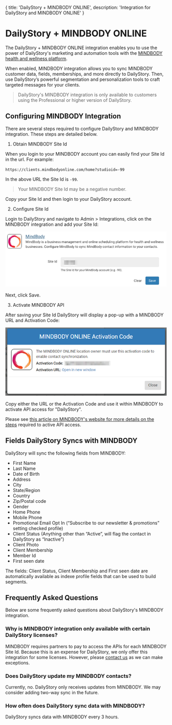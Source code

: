 {
	title: 'DailyStory + MINDBODY ONLINE',
	description: 'Integration for DailyStory and MINDBODY ONLINE'
}
# DailyStory + MINDBODY ONLINE
The DailyStory + MINDBODY ONLINE integration enables you to use the power of DailyStory's marketing and automation tools with the [MINDBODY health and wellness platform](https://www.dailystory.com/mindbody-integration/).

When enabled, MINDBODY integration allows you to sync MINDBODY customer data, fields, memberships, and more directly to DailyStory. Then, use DailyStory’s powerful segmentation and personalization tools to craft targeted messages for your clients.
	
> DailyStory's MINDBODY integration is only available to customers using the Professional or higher version of DailyStory.

## Configuring MINDBODY Integration
There are several steps required to configure DailyStory and MINDBODY integration. These steps are detailed below.

<ol class="step"><li value="1">Obtain MINDBODY Site Id</li></ol>
When you login to your MINDBODY account you can easily find your Site Id in the url. For example:

`https://clients.mindbodyonline.com/home?studioid=-99	`

In the above URL the Site Id is `-99`.

> Your MINDBODY Site Id may be a negative number.

Copy your Site Id and then login to your DailyStory account.

<ol class="step"><li value="2">Configure Site Id</li></ol>
Login to DailyStory and navigate to Admin > Integrations, click on the MINDBODY integration and add your Site Id:

![DailyStory + MINDBODY](/articles/integrations/mindbody-01.png "DailyStory + MINDBODY")

Next, click Save.

<ol class="step"><li value="3">Activate MINDBODY API</li></ol>
After saving your Site Id DailyStory will display a pop-up with a MINDBODY URL and Activation Code:
	
![DailyStory + MINDBODY Activation](/articles/integrations/mindbody-02.png "DailyStory + MINDBODY Activation")

Copy either the URL or the Activation Code and use it within MINDBODY to activate API access for "DailyStory". 

Please see [this article on MINDBODY's website for more details on the steps](https://support.mindbodyonline.com/s/article/Setting-up-an-API-integration?language=en_US) required to active API access.

## Fields DailyStory Syncs with MINDBODY
DailyStory will sync the following fields from MINDBODY:
	
* First Name
* Last Name
* Date of Birth
* Address
* City
* State/Region
* Country
* Zip/Postal code
* Gender
* Home Phone
* Mobile Phone
* Promotional Email Opt In (“Subscribe to our newsletter & promotions” setting checked profile)
* Client Status (Anything other than “Active”, will flag the contact in DailyStory as “Inactive”)
* Client Photo
* Client Membership
* Member Id
* First seen date

The fields: Client Status, Client Membership and First seen date are automatically available as indexe profile fields that can be used to build segments.

## Frequently Asked Questions
Below are some frequently asked questions about DailyStory's MINDBODY integration.

### Why is MINDBODY integration only available with certain DailyStory licenses?
MINDBODY requires partners to pay to access the APIs for each MINDBODY Site Id. Because this is an expense for DailyStory, we only offer this integration for some licenses. However, please [contact us](https://www.dailystory.com/contact-us/) as we can make exceptions.

### Does DailyStory update my MINDBODY contacts?
Currently, no. DailyStory only receives updates from MINDBODY. We may consider adding two-way sync in the future.

### How often does DailyStory sync data with MINDBODY?
DailyStory syncs data with MINDBODY every 3 hours.